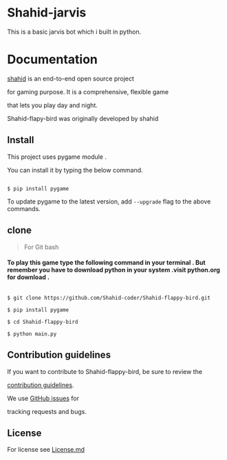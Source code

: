 # Shahid-jarvis
This is a basic jarvis bot which i built in python.
# Documentation

[shahid](https://github.com/Shahid-coder/Shahid-flappy-bird) is an end-to-end open source project 

for gaming purpose. It is a comprehensive, flexible game

that lets you play day and night.

Shahid-flapy-bird was originally developed by shahid

## Install

This project uses pygame module . 

You can install it by typing the below command. 

```

$ pip install pygame

```

To update pygame to the latest version, add `--upgrade` flag to the above commands.

## clone

> For Git bash

#### To play this game type the following command in your terminal . But remember you have to download python in your system .visit python.org for download . 

```

$ git clone https://github.com/Shahid-coder/Shahid-flappy-bird.git

$ pip install pygame 

$ cd Shahid-flappy-bird

$ python main.py 

```

## Contribution guidelines

If you want to contribute to Shahid-flappy-bird, be sure to review the

[contribution guidelines](CONTRIBUTING.md).

We use [GitHub issues](https://github.com/Shahid-coder/Shahid-flappy-bird/issues) for

tracking requests and bugs.

## License 

For license see [License.md](https://github.com/Shahid-coder/Shahid-flappy-bird/blob/main/LICENSE)

